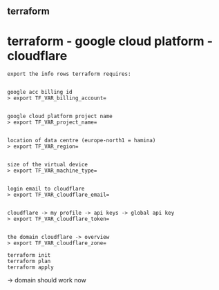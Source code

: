 ## terraform

# terraform - google cloud platform - cloudflare

```
export the info rows terraform requires:


google acc billing id
> export TF_VAR_billing_account=


google cloud platform project name
> export TF_VAR_project_name=


location of data centre (europe-north1 = hamina) 
> export TF_VAR_region=


size of the virtual device
> export TF_VAR_machine_type=


login email to cloudflare
> export TF_VAR_cloudflare_email=


cloudflare -> my profile -> api keys -> global api key
> export TF_VAR_cloudflare_token=


the domain cloudflare -> overview 
> export TF_VAR_cloudflare_zone=
```

```
terraform init
terraform plan
terraform apply
```

-> domain should work now
